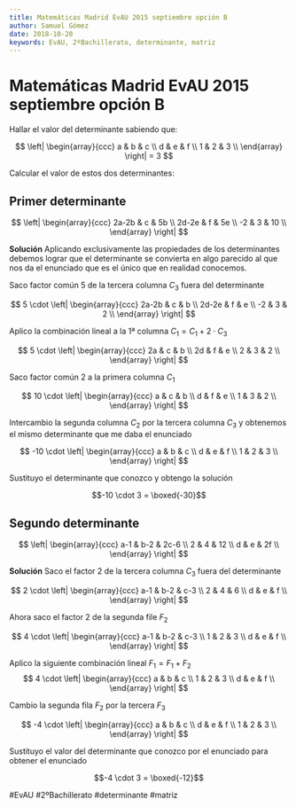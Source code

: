 ```yaml
---
title: Matemáticas Madrid EvAU 2015 septiembre opción B
author: Samuel Gómez
date: 2018-10-20
keywords: EvAU, 2ºBachillerato, determinante, matriz
---
```


# Matemáticas Madrid EvAU 2015 septiembre opción B

Hallar el valor del determinante sabiendo que:

$$
\left|
\begin{array}{ccc}
	a & b & c \\
	d & e & f \\
	1 & 2 & 3 \\
\end{array}
\right| = 3
$$

Calcular el valor de estos dos determinantes:

## Primer determinante
$$
\left|
\begin{array}{ccc}
	2a-2b 		& c 	& 5b 	\\
	2d-2e 		& f 	& 5e 	\\
	-2	 		& 3 	& 10 	\\
\end{array}
\right|
$$

**Solución** Aplicando exclusivamente las propiedades de los determinantes debemos lograr
que el determinante se convierta en algo parecido al que nos da el enunciado
que es el único que en realidad conocemos.

Saco factor común 5 de la tercera columna $C_3$ fuera del determinante

$$
5 \cdot
\left|
\begin{array}{ccc}
	2a-2b 		& c 	& b 	\\
	2d-2e 		& f 	& e 	\\
	-2	 		& 3 	& 2 	\\
\end{array}
\right|
$$

Aplico la combinación lineal a la 1ª columna $C_1 = C_1+2 \cdot C_3$

$$
5 \cdot
\left|
\begin{array}{ccc}
	2a 		& c 	& b 	\\
	2d 		& f 	& e 	\\
	2 		& 3 	& 2 	\\
\end{array}
\right|
$$

Saco factor común 2 a la primera columna $C_1$

$$
10 \cdot
\left|
\begin{array}{ccc}
	a 		& c 	& b 	\\
	d 		& f 	& e 	\\
	1 		& 3 	& 2 	\\
\end{array}
\right|
$$

Intercambio la segunda columna $C_2$ por la tercera columna $C_3$
y obtenemos el mismo determinante que me daba el enunciado

$$
-10 \cdot
\left|
\begin{array}{ccc}
	a 		& b 	& c 	\\
	d 		& e 	& f 	\\
	1 		& 2 	& 3 	\\
\end{array}
\right|
$$

Sustituyo el determinante que conozco y obtengo la solución

$$-10 \cdot 3 = \boxed{-30}$$

## Segundo determinante
$$
\left|
\begin{array}{ccc}
	a-1 		& b-2 	& 2c-6 	\\
	2	 		& 4 	& 12 	\\
	d	 		& e 	& 2f 	\\
\end{array}
\right|
$$

**Solución** Saco el factor 2 de la tercera columna $C_3$ fuera del determinante

$$
2 \cdot
\left|
\begin{array}{ccc}
	a-1 		& b-2 	& c-3 	\\
	2	 		& 4 	& 6 	\\
	d	 		& e 	& f 	\\
\end{array}
\right|
$$

Ahora saco el factor 2 de la segunda file $F_2$

$$
4 \cdot
\left|
\begin{array}{ccc}
	a-1 		& b-2 	& c-3 	\\
	1	 		& 2 	& 3 	\\
	d	 		& e 	& f 	\\
\end{array}
\right|
$$

Aplico la siguiente combinación lineal $F_1=F_1+F_2$
$$
4 \cdot
\left|
\begin{array}{ccc}
	a 		& b 	& c 	\\
	1 		& 2 	& 3 	\\
	d 		& e 	& f 	\\
\end{array}
\right|
$$

Cambio la segunda fila $F_2$ por la tercera $F_3$

$$
-4 \cdot
\left|
\begin{array}{ccc}
	a 		& b 	& c 	\\
	d 		& e 	& f 	\\
	1 		& 2 	& 3 	\\
\end{array}
\right|
$$

Sustituyo el valor del determinante que conozco por el enunciado para obtener
el enunciado

$$-4 \cdot 3 = \boxed{-12}$$

#EvAU #2ºBachillerato #determinante #matriz